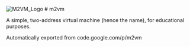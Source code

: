 ![M2VM_Logo](https://storage.googleapis.com/google-code-archive/v2/code.google.com/m2vm/logo.png) # m2vm

A simple, two-address virtual machine (hence the name), for educational purposes.

Automatically exported from code.google.com/p/m2vm


